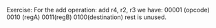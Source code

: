 Exercise:
For the add operation:
add r4, r2, r3 we have:
00001 (opcode) 0010 (regA) 0011(regB) 0100(destination) rest is unused.

